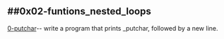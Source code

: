 ##0x02-funtions_nested_loops
---
[0-putchar](/.0-putchar)-- write a program that prints _putchar, followed by a new line.
